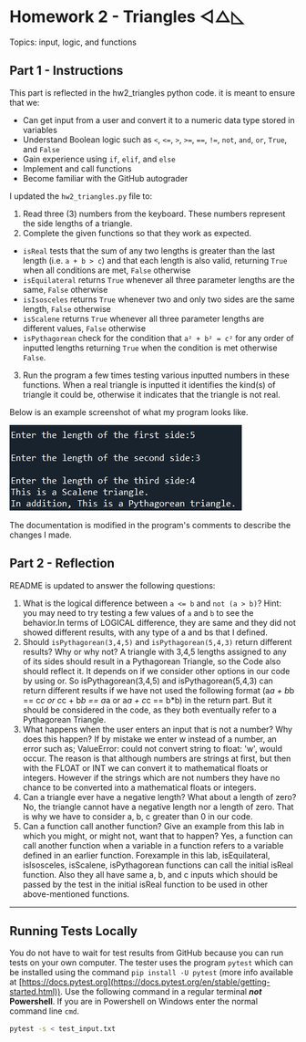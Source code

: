 # Homework 2 - Triangles ◅△◺
Topics: input, logic, and functions

## Part 1 - Instructions
This part is reflected in the hw2_triangles python code.
it is meant to ensure that we:
* Can get input from a user and convert it to a numeric data type stored in variables
* Understand Boolean logic such as `<`, `<=`, `>`, `>=`, `==`, `!=`, `not`, `and`, `or`, `True`, and `False`
* Gain experience using `if`, `elif`, and `else`
* Implement and call functions
* Become familiar with the GitHub autograder

I updated the `hw2_triangles.py` file to:
1. Read three (3) numbers from the keyboard. These numbers represent the side lengths of a triangle.
2. Complete the given functions so that they work as expected.
* `isReal` tests that the sum of any two lengths is greater than the last length (i.e. `a + b > c`) and that each length is also valid, returning `True` when all conditions are met, `False` otherwise
* `isEquilateral` returns `True` whenever all three parameter lengths are the same, `False` otherwise
* `isIsosceles` returns `True` whenever two and only two sides are the same length, `False` otherwise
* `isScalene` returns `True` whenever all three parameter lengths are different values, `False` otherwise
* `isPythagorean` check for the condition that `a² + b² = c²` for any order of inputted lengths returning `True` when the condition is met otherwise `False`.
3. Run the program a few times testing various inputted numbers in these functions. When a real triangle is inputted it identifies the kind(s) of triangle it could be, otherwise it indicates that the triangle is not real.

Below is an example screenshot of what my program looks like.


![Example Program Output](sanaz.PNG)
 
 The documentation is modified in the program's comments to describe the changes I made.

 ## Part 2 - Reflection
 README is updated to answer the following questions:

 1. What is the logical difference between `a <= b` and `not (a > b)`? Hint: you may need to try testing a few values of `a` and `b` to see the behavior.In terms of LOGICAL difference, they are same and they did not showed different results, with any type of a and bs that I defined. 
 2. Should `isPythagorean(3,4,5)` and `isPythagorean(5,4,3)` return different results? Why or why not? A triangle with 3,4,5 lengths assigned to any of its sides should result in a Pythagorean Triangle, so the Code also should reflect it. It depends on if we consider other options in our code by using or. So isPythagorean(3,4,5) and isPythagorean(5,4,3) can return different results if we have not used the following format (a*a + b*b == c*c or c*c + b*b == a*a or a*a + c*c == b*b) in the return part. But it should be considered in the code, as they both eventually refer to a Pythagorean Triangle. 
 3. What happens when the user enters an input that is not a number? Why does this happen? If by mistake we enter w instead of a number, an error such as; ValueError: could not convert string to float: 'w', would occur. The reason is that although numbers are strings at first, but then with the FLOAT or INT we can convert it to mathematical floats or integers. However if the strings which are not numbers they have no chance to be converted into a mathematical floats or integers. 
 4. Can a triangle ever have a negative length? What about a length of zero? No, the triangle cannot have a negative length nor a length of zero. That is why we have to consider a, b, c greater than 0 in our code.
 5. Can a function call another function? Give an example from this lab in which you might, or might not, want that to happen? Yes, a function can call another function when a variable in a function refers to a variable defined in an earlier function. Forexample in this lab, isEquilateral, isIsosceles, isScalene, isPythagorean functions can call the initial isReal function. Also they all have same a, b, and c inputs which should be passed by the test in the initial isReal function to be used in other above-mentioned functions. 

 ---
 ## Running Tests Locally
 You do not have to wait for test results from GitHub because you can run tests on your own computer. The tester uses the program `pytest` which can be installed using the command `pip install -U pytest` (more info available at [https://docs.pytest.org](https://docs.pytest.org/en/stable/getting-started.html)). Use the following command in a regular terminal ***not* Powershell**. If you are in Powershell on Windows enter the normal command line `cmd`.

 ``` bash
 pytest -s < test_input.txt
 ```
